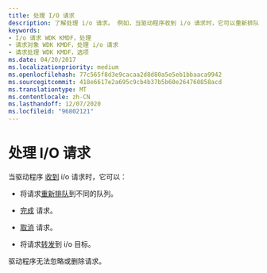```yaml
---
title: 处理 I/O 请求
description: 了解处理 i/o 请求。 例如，当驱动程序收到 i/o 请求时，它可以重新排队、完成或取消请求。
keywords:
- I/o 请求 WDK KMDF，处理
- 请求对象 WDK KMDF，处理 i/o 请求
- 请求处理 WDK KMDF，选项
ms.date: 04/20/2017
ms.localizationpriority: medium
ms.openlocfilehash: 77c565f8d3e9cacaa2d8d80a5e5eb1bbaaca9942
ms.sourcegitcommit: 418e6617e2a695c9cb4b37b5b60e264760858acd
ms.translationtype: MT
ms.contentlocale: zh-CN
ms.lasthandoff: 12/07/2020
ms.locfileid: "96802121"
---
```

# <a name="processing-io-requests"></a>处理 I/O 请求





当驱动程序 [收到](receiving-i-o-requests.md) i/o 请求时，它可以：

-   将请求[重新排队](requeuing-i-o-requests.md)到不同的队列。

-   [完成](completing-i-o-requests.md) 请求。

-   [取消](canceling-i-o-requests.md) 请求。

-   将请求[转发](forwarding-i-o-requests.md)到 i/o 目标。

驱动程序无法忽略或删除请求。

 

 





